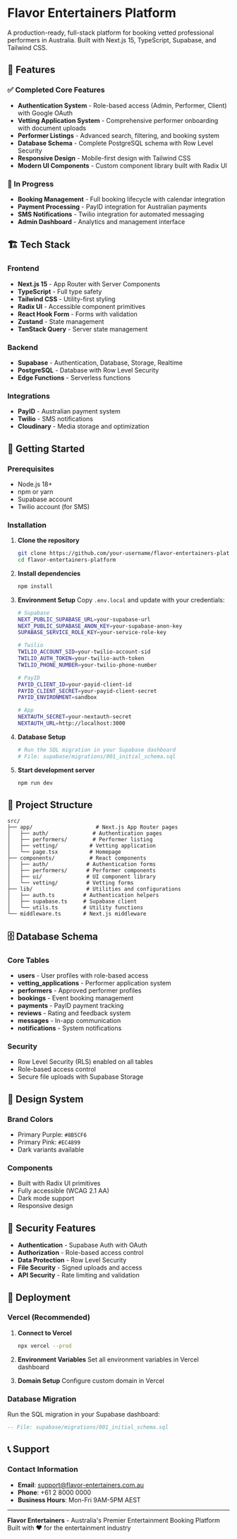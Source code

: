 # Flavor Entertainers Platform

A production-ready, full-stack platform for booking vetted professional performers in Australia. Built with Next.js 15, TypeScript, Supabase, and Tailwind CSS.

## 🌟 Features

### ✅ Completed Core Features

- **Authentication System** - Role-based access (Admin, Performer, Client) with Google OAuth
- **Vetting Application System** - Comprehensive performer onboarding with document uploads
- **Performer Listings** - Advanced search, filtering, and booking system
- **Database Schema** - Complete PostgreSQL schema with Row Level Security
- **Responsive Design** - Mobile-first design with Tailwind CSS
- **Modern UI Components** - Custom component library built with Radix UI

### 🚧 In Progress

- **Booking Management** - Full booking lifecycle with calendar integration
- **Payment Processing** - PayID integration for Australian payments
- **SMS Notifications** - Twilio integration for automated messaging
- **Admin Dashboard** - Analytics and management interface

## 🏗️ Tech Stack

### Frontend
- **Next.js 15** - App Router with Server Components
- **TypeScript** - Full type safety
- **Tailwind CSS** - Utility-first styling
- **Radix UI** - Accessible component primitives
- **React Hook Form** - Forms with validation
- **Zustand** - State management
- **TanStack Query** - Server state management

### Backend
- **Supabase** - Authentication, Database, Storage, Realtime
- **PostgreSQL** - Database with Row Level Security
- **Edge Functions** - Serverless functions

### Integrations
- **PayID** - Australian payment system
- **Twilio** - SMS notifications
- **Cloudinary** - Media storage and optimization

## 🚀 Getting Started

### Prerequisites

- Node.js 18+
- npm or yarn
- Supabase account
- Twilio account (for SMS)

### Installation

1. **Clone the repository**
   ```bash
   git clone https://github.com/your-username/flavor-entertainers-platform.git
   cd flavor-entertainers-platform
   ```

2. **Install dependencies**
   ```bash
   npm install
   ```

3. **Environment Setup**
   Copy `.env.local` and update with your credentials:
   ```bash
   # Supabase
   NEXT_PUBLIC_SUPABASE_URL=your-supabase-url
   NEXT_PUBLIC_SUPABASE_ANON_KEY=your-supabase-anon-key
   SUPABASE_SERVICE_ROLE_KEY=your-service-role-key

   # Twilio
   TWILIO_ACCOUNT_SID=your-twilio-account-sid
   TWILIO_AUTH_TOKEN=your-twilio-auth-token
   TWILIO_PHONE_NUMBER=your-twilio-phone-number

   # PayID
   PAYID_CLIENT_ID=your-payid-client-id
   PAYID_CLIENT_SECRET=your-payid-client-secret
   PAYID_ENVIRONMENT=sandbox

   # App
   NEXTAUTH_SECRET=your-nextauth-secret
   NEXTAUTH_URL=http://localhost:3000
   ```

4. **Database Setup**
   ```bash
   # Run the SQL migration in your Supabase dashboard
   # File: supabase/migrations/001_initial_schema.sql
   ```

5. **Start development server**
   ```bash
   npm run dev
   ```

## 📁 Project Structure

```
src/
├── app/                    # Next.js App Router pages
│   ├── auth/              # Authentication pages
│   ├── performers/        # Performer listing
│   ├── vetting/          # Vetting application
│   └── page.tsx          # Homepage
├── components/           # React components
│   ├── auth/            # Authentication forms
│   ├── performers/      # Performer components
│   ├── ui/              # UI component library
│   └── vetting/         # Vetting forms
├── lib/                 # Utilities and configurations
│   ├── auth.ts         # Authentication helpers
│   ├── supabase.ts     # Supabase client
│   └── utils.ts        # Utility functions
└── middleware.ts       # Next.js middleware
```

## 🗄️ Database Schema

### Core Tables
- **users** - User profiles with role-based access
- **vetting_applications** - Performer application system
- **performers** - Approved performer profiles
- **bookings** - Event booking management
- **payments** - PayID payment tracking
- **reviews** - Rating and feedback system
- **messages** - In-app communication
- **notifications** - System notifications

### Security
- Row Level Security (RLS) enabled on all tables
- Role-based access control
- Secure file uploads with Supabase Storage

## 🎨 Design System

### Brand Colors
- Primary Purple: `#8B5CF6`
- Primary Pink: `#EC4899`
- Dark variants available

### Components
- Built with Radix UI primitives
- Fully accessible (WCAG 2.1 AA)
- Dark mode support
- Responsive design

## 🔐 Security Features

- **Authentication** - Supabase Auth with OAuth
- **Authorization** - Role-based access control
- **Data Protection** - Row Level Security
- **File Security** - Signed uploads and access
- **API Security** - Rate limiting and validation

## 🚀 Deployment

### Vercel (Recommended)

1. **Connect to Vercel**
   ```bash
   npx vercel --prod
   ```

2. **Environment Variables**
   Set all environment variables in Vercel dashboard

3. **Domain Setup**
   Configure custom domain in Vercel

### Database Migration
Run the SQL migration in your Supabase dashboard:
```sql
-- File: supabase/migrations/001_initial_schema.sql
```

## 📞 Support

### Contact Information
- **Email**: support@flavor-entertainers.com.au
- **Phone**: +61 2 8000 0000
- **Business Hours**: Mon-Fri 9AM-5PM AEST

---

**Flavor Entertainers** - Australia's Premier Entertainment Booking Platform
Built with ❤️ for the entertainment industry
